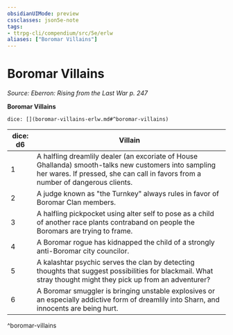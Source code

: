 ```yaml
---
obsidianUIMode: preview
cssclasses: json5e-note
tags:
- ttrpg-cli/compendium/src/5e/erlw
aliases: ["Boromar Villains"]
---
```

# Boromar Villains
*Source: Eberron: Rising from the Last War p. 247* 

**Boromar Villains**

`dice: [](boromar-villains-erlw.md#^boromar-villains)`

| dice: d6 | Villain |
|----------|---------|
| 1 | A halfling dreamlily dealer (an excoriate of House Ghallanda) smooth-talks new customers into sampling her wares. If pressed, she can call in favors from a number of dangerous clients. |
| 2 | A judge known as "the Turnkey" always rules in favor of Boromar Clan members. |
| 3 | A halfling pickpocket using alter self to pose as a child of another race plants contraband on people the Boromars are trying to frame. |
| 4 | A Boromar rogue has kidnapped the child of a strongly anti-Boromar city councilor. |
| 5 | A kalashtar psychic serves the clan by detecting thoughts that suggest possibilities for blackmail. What stray thought might they pick up from an adventurer? |
| 6 | A Boromar smuggler is bringing unstable explosives or an especially addictive form of dreamlily into Sharn, and innocents are being hurt. |
^boromar-villains